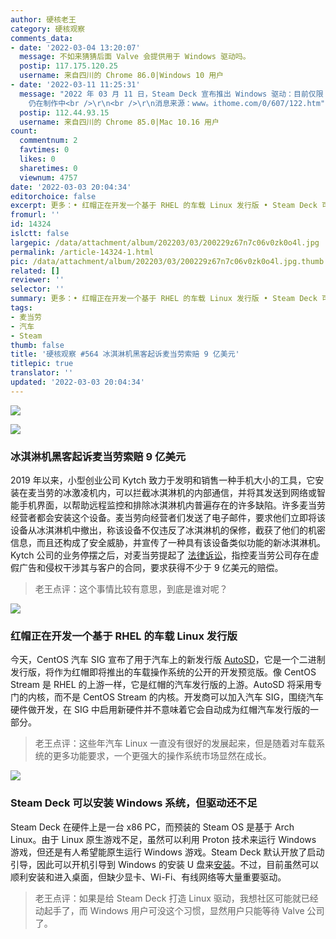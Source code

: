 ```yaml
---
author: 硬核老王
category: 硬核观察
comments_data:
- date: '2022-03-04 13:20:07'
  message: 不如来猜猜后面 Valve 会提供用于 Windows 驱动吗。
  postip: 117.175.120.25
  username: 来自四川的 Chrome 86.0|Windows 10 用户
- date: '2022-03-11 11:25:31'
  message: "2022 年 03 月 11 日，Steam Deck 宣布推出 Windows 驱动：目前仅限 Win10， Win11 所需 BIOS
    仍在制作中<br />\r\n<br />\r\n消息来源：www。ithome.com/0/607/122.htm"
  postip: 112.44.93.15
  username: 来自四川的 Chrome 85.0|Mac 10.16 用户
count:
  commentnum: 2
  favtimes: 0
  likes: 0
  sharetimes: 0
  viewnum: 4757
date: '2022-03-03 20:04:34'
editorchoice: false
excerpt: 更多：• 红帽正在开发一个基于 RHEL 的车载 Linux 发行版 • Steam Deck 可以安装 Windows 系统，但驱动还不足
fromurl: ''
id: 14324
islctt: false
largepic: /data/attachment/album/202203/03/200229z67n7c06v0zk0o4l.jpg
permalink: /article-14324-1.html
pic: /data/attachment/album/202203/03/200229z67n7c06v0zk0o4l.jpg.thumb.jpg
related: []
reviewer: ''
selector: ''
summary: 更多：• 红帽正在开发一个基于 RHEL 的车载 Linux 发行版 • Steam Deck 可以安装 Windows 系统，但驱动还不足
tags:
- 麦当劳
- 汽车
- Steam
thumb: false
title: '硬核观察 #564 冰淇淋机黑客起诉麦当劳索赔 9 亿美元'
titlepic: true
translator: ''
updated: '2022-03-03 20:04:34'
---
```


![](/data/attachment/album/202203/03/200229z67n7c06v0zk0o4l.jpg)


![](/data/attachment/album/202203/03/200241oamwmm8j88ehem5m.jpg)


### 冰淇淋机黑客起诉麦当劳索赔 9 亿美元


2019 年以来，小型创业公司 Kytch 致力于发明和销售一种手机大小的工具，它安装在麦当劳的冰激凌机内，可以拦截冰淇淋机的内部通信，并将其发送到网络或智能手机界面，以帮助远程监控和排除冰淇淋机内普遍存在的许多缺陷。许多麦当劳经营者都会安装这个设备。麦当劳向经营者们发送了电子邮件，要求他们立即将该设备从冰淇淋机中撤出，称该设备不仅违反了冰淇淋机的保修，截获了他们的机密信息，而且还构成了安全威胁，并宣传了一种具有该设备类似功能的新冰淇淋机。Kytch 公司的业务停摆之后，对麦当劳提起了 [法律诉讼](https://www.wired.com/story/kytch-ice-cream-machine-hackers-sue-mcdonalds-900-million/)，指控麦当劳公司存在虚假广告和侵权干涉其与客户的合同，要求获得不少于 9 亿美元的赔偿。



> 
> 老王点评：这个事情比较有意思，到底是谁对呢？
> 
> 
> 


![](/data/attachment/album/202203/03/200253iagjgsg9no1x9a4z.jpg)


### 红帽正在开发一个基于 RHEL 的车载 Linux 发行版


今天，CentOS 汽车 SIG 宣布了用于汽车上的新发行版 [AutoSD](https://blog.centos.org/2022/03/centos-automotive-sig-announces-new-autosd-distro/)，它是一个二进制发行版，将作为红帽即将推出的车载操作系统的公开的开发预览版。像 CentOS Stream 是 RHEL 的上游一样，它是红帽的汽车发行版的上游。AutoSD 将采用专门的内核，而不是 CentOS Stream 的内核。开发商可以加入汽车 SIG，围绕汽车硬件做开发，在 SIG 中启用新硬件并不意味着它会自动成为红帽汽车发行版的一部分。



> 
> 老王点评：这些年汽车 Linux 一直没有很好的发展起来，但是随着对车载系统的更多功能要求，一个更强大的操作系统市场显然在成长。
> 
> 
> 


![](/data/attachment/album/202203/03/200404plk7syyjkx9lsdlx.jpg)


### Steam Deck 可以安装 Windows 系统，但驱动还不足


Steam Deck 在硬件上是一台 x86 PC，而预装的 Steam OS 是基于 Arch Linux。由于 Linux 原生游戏不足，虽然可以利用 Proton 技术来运行 Windows 游戏，但还是有人希望能原生运行 Windows 游戏。Steam Deck 默认开放了启动引导，因此可以开机引导到 Windows 的安装 U 盘来[安装](https://www.tomshardware.com/how-to/install-windows-steam-deck)。不过，目前虽然可以顺利安装和进入桌面，但缺少显卡、Wi-Fi、有线网络等大量重要驱动。



> 
> 老王点评：如果是给 Steam Deck 打造 Linux 驱动，我想社区可能就已经动起手了，而 Windows 用户可没这个习惯，显然用户只能等待 Valve 公司了。
> 
> 
>